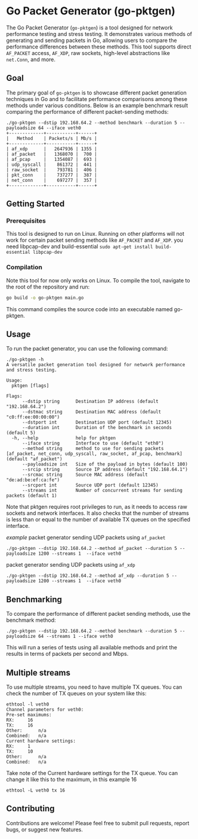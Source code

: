 # Go Packet Generator (go-pktgen)

The Go Packet Generator (`go-pktgen`) is a tool designed for network performance testing and stress testing. It demonstrates various methods of generating and sending packets in Go, allowing users to compare the performance differences between these methods. This tool supports direct `AF_PACKET` access, `AF_XDP`, raw sockets, high-level abstractions like `net.Conn`, and more.

## Goal
The primary goal of `go-pktgen` is to showcase different packet generation techniques in Go and to facilitate performance comparisons among these methods under various conditions. 
Below is an example benchmark result comparing the performance of different packet-sending methods:

```
./go-pktgen --dstip 192.168.64.2 --method benchmark --duration 5 --payloadsize 64 --iface veth0
+-------------+-----------+------+
|   Method    | Packets/s | Mb/s |
+-------------+-----------+------+
| af_xdp      |   2647936 | 1355 |
| af_packet   |   1368070 |  700 |
| af_pcap     |   1354087 |  693 |
| udp_syscall |    861372 |  441 |
| raw_socket  |    793781 |  406 |
| pkt_conn    |    737277 |  387 |
| net_conn    |    697277 |  357 |
+-------------+-----------+------+
```


## Getting Started

### Prerequisites
This tool is designed to run on Linux. Running on other platforms will not work for certain packet sending methods like `AF_PACKET` and `AF_XDP`. 
you need libpcap-dev and build-essential
`sudo apt-get install build-essential libpcap-dev`

### Compilation
Note this tool for now only works on Linux. 
To compile the tool, navigate to the root of the repository and run:

```sh
go build -o go-pktgen main.go
```
This command compiles the source code into an executable named go-pktgen.


## Usage
To run the packet generator, you can use the following command:
```
./go-pktgen -h
A versatile packet generation tool designed for network performance and stress testing.

Usage:
  pktgen [flags]

Flags:
      --dstip string      Destination IP address (default "192.168.64.2")
      --dstmac string     Destination MAC address (default "c0:ff:ee:00:00:00")
      --dstport int       Destination UDP port (default 12345)
      --duration int      Duration of the benchmark in seconds (default 5)
  -h, --help              help for pktgen
      --iface string      Interface to use (default "eth0")
      --method string     method to use for sending packets [af_packet, net_conn, udp_syscall, raw_socket, af_pcap, benchmark] (default "af_packet")
      --payloadsize int   Size of the payload in bytes (default 100)
      --srcip string      Source IP address (default "192.168.64.1")
      --srcmac string     Source MAC address (default "de:ad:be:ef:ca:fe")
      --srcport int       Source UDP port (default 12345)
      --streams int       Number of concurrent streams for sending packets (default 1)
```

Note that pktgen requires root privileges to run, as it needs to access raw sockets and network interfaces. 
It also checks that the number of streams is less than or equal to the number of available TX queues on the specified interface.

*example*
packet generator sending UDP packets using `af_packet`
```
./go-pktgen --dstip 192.168.64.2 --method af_packet --duration 5 --payloadsize 1200 --streams 1  --iface veth0
```

packet generator sending UDP packets using `af_xdp`
```
./go-pktgen --dstip 192.168.64.2 --method af_xdp --duration 5 --payloadsize 1200 --streams 1  --iface veth0
```

## Benchmarking
To compare the performance of different packet sending methods, use the benchmark method:

```
./go-pktgen --dstip 192.168.64.2 --method benchmark --duration 5 --payloadsize 64 --streams 1 --iface veth0
```
This will run a series of tests using all available methods and print the results in terms of packets per second and Mbps.

## Multiple streams
To use multiple streams, you need to have multiple TX queues. You can check the number of TX queues on your system like this:
```
ethtool -l veth0
Channel parameters for veth0:
Pre-set maximums:
RX:		16
TX:		16
Other:		n/a
Combined:	n/a
Current hardware settings:
RX:		1
TX:		10
Other:		n/a
Combined:	n/a
```

Take note of the Current hardware settings for the TX queue. 
You can change it like this to the maximum, in this example 16
```
ethtool -L veth0 tx 16
```

## Contributing
Contributions are welcome! Please feel free to submit pull requests, report bugs, or suggest new features.


